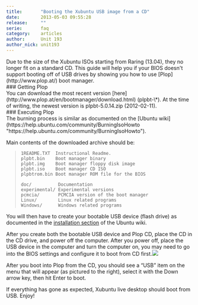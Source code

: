 ```yaml
---
title:       "Booting the Xubuntu USB image from a CD"
date:        2013-05-03 09:55:28
release:     ""
serie:       faq
category:    articles
author:      Unit 193
author_nick: unit193
---
```


<div>Due to the size of the Xubuntu ISOs starting from Raring (13.04), they no longer fit on a standard CD. This guide will help you if your BIOS doesn't support booting off of USB drives by showing you how to use [Plop](http://www.plop.at/) boot manager.

</div>### Getting Plop

<div>You can download the most recent version [here](http://www.plop.at/en/bootmanager/download.html) (plpbt-\*). At the time of writing, the newest version is plpbt-5.0.14.zip (2012-02-11).

</div>### Executing Plop

<div>The burning process is similar as documented on the [Ubuntu wiki](https://help.ubuntu.com/community/BurningIsoHowto "https://help.ubuntu.com/community/BurningIsoHowto").

Main contents of the downloaded archive should be:

> ```
> 1README.TXT  Instructional Readme.
> plpbt.bin    Boot manager binary
> plpbt.img    Boot manager floppy disk image
> plpbt.iso    Boot manager CD ISO
> plpbtrom.bin Boot manager ROM file for the BIOS
> 
> doc/          Documentation
> experimental/ Experimental versions
> pcmcia/       PCMCIA version of the boot manager
> Linux/        Linux related programs
> Windows/      Windows related programs
> ```

You will then have to create your bootable USB device (flash drive) as documented in the [installation section](https://help.ubuntu.com/community/Installation/FromUSBStick "https://help.ubuntu.com/community/Installation/FromUSBStick") of the Ubuntu wiki.

After you create both the bootable USB device and Plop CD, place the CD in the CD drive, and power off the computer. After you power off, place the USB device in the computer and turn the computer on, you may need to go into the BIOS settings and configure it to boot from CD first.![](/wp-content/uploads/2013/02/plop-menu.png)

After you boot into Plop from the CD, you should see a “USB” item on the menu that will appear (as pictured to the right), select it with the Down arrow key, then hit Enter to boot.

If everything has gone as expected, Xubuntu live desktop should boot from USB. Enjoy!

</div>
